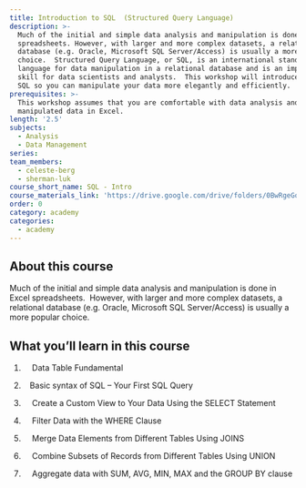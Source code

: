 ```yaml
---
title: Introduction to SQL  (Structured Query Language)
description: >-
  Much of the initial and simple data analysis and manipulation is done in Excel
  spreadsheets. However, with larger and more complex datasets, a relational
  database (e.g. Oracle, Microsoft SQL Server/Access) is usually a more popular
  choice.  Structured Query Language, or SQL, is an international standard
  language for data manipulation in a relational database and is an important
  skill for data scientists and analysts.  This workshop will introduce you to
  SQL so you can manipulate your data more elegantly and efficiently.
prerequisites: >-
  This workshop assumes that you are comfortable with data analysis and has
  manipulated data in Excel.
length: '2.5'
subjects:
  - Analysis
  - Data Management
series:
team_members:
  - celeste-berg
  - sherman-luk
course_short_name: SQL - Intro
course_materials_link: 'https://drive.google.com/drive/folders/0BwRgeGq-b8f9YVFKM0dWQzJKTG8'
order: 0
category: academy
categories:
  - academy
---
```



## About this course

Much of the initial and simple data analysis and manipulation is done in Excel spreadsheets.  However, with larger and more complex datasets, a relational database (e.g. Oracle, Microsoft SQL Server/Access) is usually a more popular choice.

## What you’ll learn in this course

1)     Data Table Fundamental

2)    Basic syntax of SQL – Your First SQL Query

3)     Create a Custom View to Your Data Using the SELECT Statement

4)     Filter Data with the WHERE Clause

5)     Merge Data Elements from Different Tables Using JOINS

6)     Combine Subsets of Records from Different Tables Using UNION

7)     Aggregate data with SUM, AVG, MIN, MAX and the GROUP BY clause